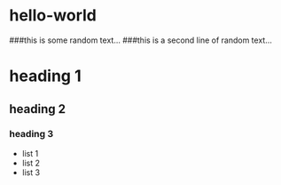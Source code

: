 hello-world
===========
###this is some random text...
###this is a second line of random text...

# heading 1
## heading 2
### heading 3

* list 1
* list 2
* list 3
